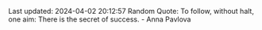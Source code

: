 Last updated: 2024-04-02 20:12:57
Random Quote: To follow, without halt, one aim: There is the secret of success. - Anna Pavlova